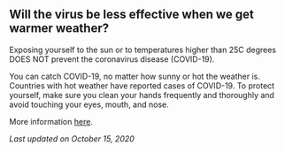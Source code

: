 ## Will the virus be less effective when we get warmer weather?

Exposing yourself to the sun or to temperatures higher than 25C degrees DOES NOT prevent the coronavirus disease (COVID-19).

You can catch COVID-19, no matter how sunny or hot the weather is. Countries with hot weather have reported cases of COVID-19. To protect yourself, make sure you clean your hands frequently and thoroughly and avoid touching your eyes, mouth, and nose.

More information [here](https://www.who.int/emergencies/diseases/novel-coronavirus-2019/advice-for-public/myth-busters).

_Last updated on October 15, 2020_
